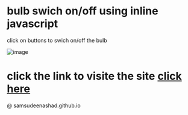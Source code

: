 # bulb swich on/off using inline javascript
 click on buttons to swich on/off the bulb
 
![image](https://github.com/SimShad/bulb-swich-on-off-in-JS/assets/130966989/bdcd37c0-086d-4fab-a675-74f3ddfc8ea3)

<h1>click the link to visite the site <a href="https://samsudeenashad.github.io/Bulb_swich_on-off-using-JS/" >click here</a></h1>

@ samsudeenashad.github.io
